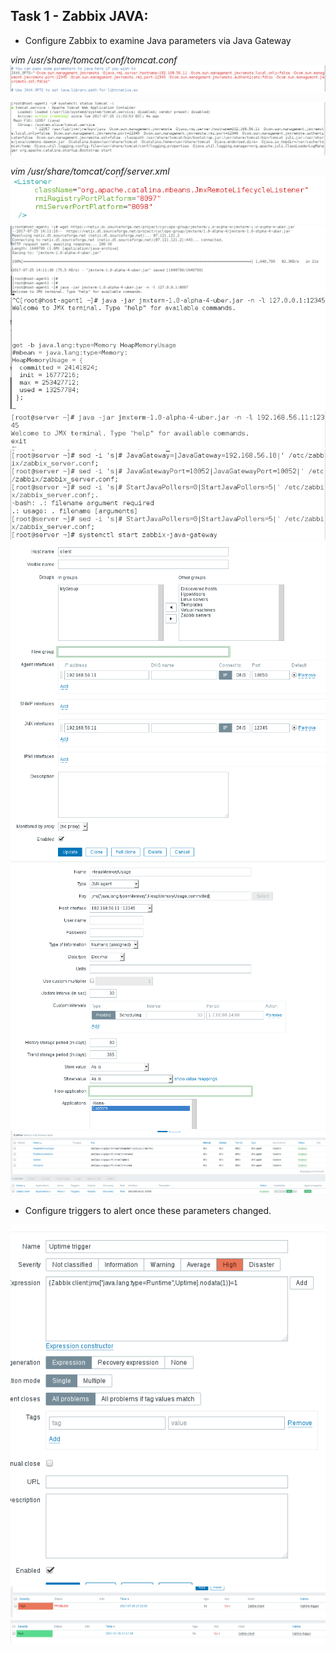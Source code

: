 ##  Task 1 - Zabbix JAVA:
- Configure Zabbix to examine Java parameters via Java Gateway

*vim /usr/share/tomcat/conf/tomcat.conf*
<img src="screens/1.png">

<img src="screens/2.png">

*vim /usr/share/tomcat/conf/server.xml*
<img src="screens/3.png">
<img src="screens/4.png">
<img src="screens/5.png">
<img src="screens/6.png">
<img src="screens/7.png">
<img src="screens/8.png">
<img src="screens/9.png">
<img src="screens/10.png">
<img src="screens/11.png">

- Configure triggers to alert once these parameters changed.

<img src="screens/12.png">
<img src="screens/13.png">
<img src="screens/14.png">



